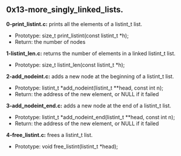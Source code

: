 ## 0x13-more_singly_linked_lists.

**0-print_listint.c:** prints all the elements of a listint_t list.

- Prototype: size_t print_listint(const listint_t *h);
- Return: the number of nodes

**1-listint_len.c:** returns the number of elements in a linked listint_t list.

- Prototype: size_t listint_len(const listint_t *h);

**2-add_nodeint.c:** adds a new node at the beginning of a listint_t list.

- Prototype: listint_t *add_nodeint(listint_t **head, const int n);
- Return: the address of the new element, or NULL if it failed

**3-add_nodeint_end.c:** adds a new node at the end of a listint_t list.

- Prototype: listint_t *add_nodeint_end(listint_t **head, const int n);
- Return: the address of the new element, or NULL if it failed

**4-free_listint.c:** frees a listint_t list.

- Prototype: void free_listint(listint_t *head);
